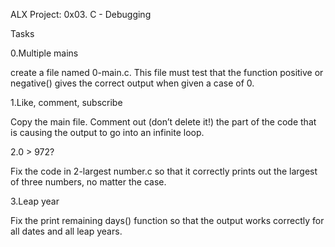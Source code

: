 ALX Project: 0x03. C - Debugging

Tasks

0.Multiple mains

create a file named 0-main.c. This file must test that the function positive or negative() gives the correct output when given a case of 0.

1.Like, comment, subscribe

Copy the main file. Comment out (don’t delete it!) the part of the code that is causing the output to go into an infinite loop.

2.0 > 972?

Fix the code in 2-largest number.c so that it correctly prints out the largest of three numbers, no matter the case.

3.Leap year

Fix the print remaining days() function so that the output works correctly for all dates and all leap years.
